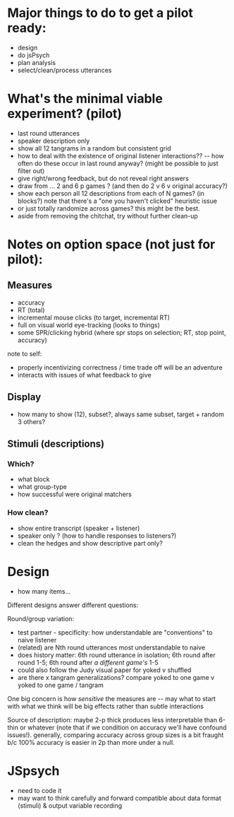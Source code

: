 # Major things to do to get a pilot ready:

* design
* do jsPsych
* plan analysis
* select/clean/process utterances

# What's the minimal viable experiment? (pilot)

* last round utterances
* speaker description only 
* show all 12 tangrams in a random but consistent grid
* how to deal with the existence of original listener interactions?? -- how often do these occur in last round anyway? (might be possible to just filter out)
* give right/wrong feedback, but do not reveal right answers
* draw from ... 2 and 6 p games ? (and then do 2 v 6 v original accuracy?)
* show each person all 12 descriptions from each of N games? (in blocks?) note that there's a "one you haven't clicked" heuristic issue
* or just totally randomize across games? this might be the best. 
* aside from removing the chitchat, try without further clean-up

# Notes on option space (not just for pilot):

## Measures
* accuracy
* RT (total)
* incremental mouse clicks (to target, incremental RT)
* full on visual world eye-tracking (looks to things)
* some SPR/clicking hybrid (where spr stops on selection; RT, stop point, accuracy)

note to self:
 * properly incentivizing correctness / time trade off will be an adventure
 * interacts with issues of what feedback to give
 
## Display
* how many to show (12), subset?, always same subset, target + random 3 others? 


## Stimuli (descriptions)

### Which?
* what block
* what group-type
* how successful were original matchers

### How clean?
* show entire transcript (speaker + listener)
* speaker only ? (how to handle responses to listeners?)
* clean the hedges and show descriptive part only? 

# Design

* how many items...

Different designs answer different questions:

Round/group variation:
* test partner - specificity: how understandable are "conventions" to naive listener
* (related) are Nth round utterances most understandable to naive 
* does history matter: 6th round utterance in isolation; 6th round after round 1-5; 6th round after *a different game's* 1-5
* could also follow the Judy visual paper for yoked v shuffled
* are there x tangram generalizations? compare yoked to one game v yoked to one game / tangram

One big concern is how *sensitive* the measures are -- may what to start with what we think will be big effects rather than subtle interactions

Source of description: maybe 2-p thick produces less interpretable than 6-thin or whatever (note that if we condition on accuracy we'll have confound issues!). generally, comparing accuracy across group sizes is a bit fraught b/c 100% accuracy is easier in 2p than more under a null. 

# JSpsych
 * need to code it
 * may want to think carefully and forward compatible about data format (stimuli) & output variable recording
 

